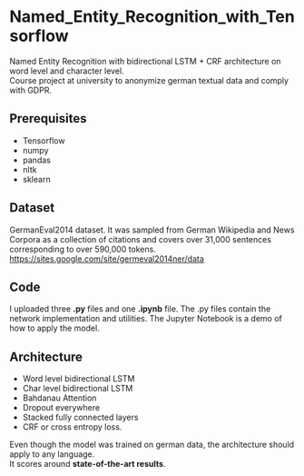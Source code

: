 # Named_Entity_Recognition_with_Tensorflow
Named Entity Recognition with bidirectional LSTM + CRF architecture on word level and character level. \
Course project at university to anonymize german textual data and comply with GDPR.

## Prerequisites
- Tensorflow
- numpy
- pandas 
- nltk
- sklearn

## Dataset
GermanEval2014 dataset.
It was sampled from German Wikipedia and News Corpora as a collection of citations and covers over 31,000 sentences corresponding to over 590,000 tokens.
https://sites.google.com/site/germeval2014ner/data

## Code 
I uploaded three **.py** files and one **.ipynb** file. The .py files contain the network implementation and utilities. The Jupyter Notebook is a demo of how to apply the model.

## Architecture
 + Word level bidirectional LSTM 
 + Char level bidirectional LSTM
 + Bahdanau Attention
 + Dropout everywhere
 + Stacked fully connected layers
 + CRF or cross entropy loss.


Even though the model was trained on german data, the architecture should apply to any language. \
It scores around **state-of-the-art results**.
